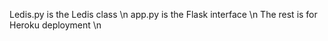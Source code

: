 Ledis.py is the Ledis class \n
app.py is the Flask interface \n
The rest is for Heroku deployment \n
